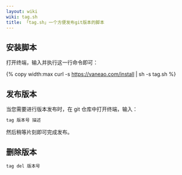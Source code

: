 ```yaml
---
layout: wiki
wiki: tag.sh
title: 「tag.sh」一个方便发布git版本的脚本
---
```



## 安装脚本

打开终端，输入并执行这一行命令即可：

{% copy width:max curl -s https://vaneao.com/install | sh -s tag.sh %}

## 发布版本

当您需要进行版本发布时，在 git 仓库中打开终端，输入：

```sh
tag 版本号 描述
```

然后稍等片刻即可完成发布。


## 删除版本

```sh
tag del 版本号
```
